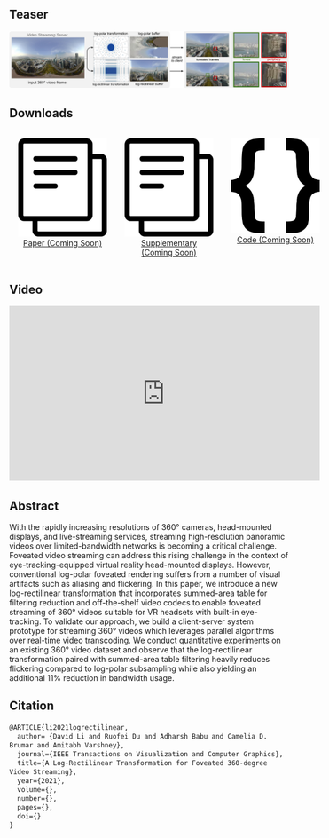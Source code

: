 <!-- <div style="display: flex; flex-direction: row">
<a href="https://davidl.me" style="margin-left:1rem; flex-grow: 1;">David Li</a>
<a href="https://duruofei.com" style="margin-left:1rem; flex-grow: 1;">Ruofei Du</a>
<a href="https://github.com/adharsh" style="margin-left:1rem; flex-grow: 1;">Adharsh Babu</a>
<a href="https://kamibrumi.github.io/" style="margin-left:1rem; flex-grow: 1;">Camelia Brumar</a>
<a href="http://www.cs.umd.edu/~varshney/" style="margin-left:1rem; flex-grow: 1;">Amitabh Varshney</a>
</div> -->
## Teaser
<img src="resources/teaser.png"></img>

## Downloads

<div style="display: flex; text-align:center; flex-direction: row;">
<div style="margin:1rem; flex-grow: 1;"><a href="#"><img style="max-width:10rem;" src="resources/text-documents.png"><br><label>Paper (Coming Soon)</label></a><br></div>
<div style="margin:1rem; flex-grow: 1;"><a href="#"><img style="max-width:10rem;" src="resources/text-documents.png"><br>Supplementary (Coming Soon)</a></div>
<div style="margin:1rem; flex-grow: 1;"><a href="#"><img style="max-width:10rem;" src="resources/brackets-coding.png"><br>Code (Coming Soon)</a></div>
</div>

## Video
<iframe width="560" height="315" src="https://www.youtube.com/embed/AjSuUTvQnFg" frameborder="0" allow="accelerometer; autoplay; clipboard-write; encrypted-media; gyroscope; picture-in-picture" allowfullscreen></iframe>

## Abstract
With the rapidly increasing resolutions of 360° cameras, head-mounted displays, and live-streaming services, streaming high-resolution panoramic videos over limited-bandwidth networks is becoming a critical challenge. Foveated video streaming can address this rising challenge in the context of eye-tracking-equipped virtual reality head-mounted displays. However, conventional log-polar foveated rendering suffers from a number of visual artifacts such as aliasing and flickering. In this paper, we introduce a new log-rectilinear transformation that incorporates summed-area table for filtering reduction and off-the-shelf video codecs to enable foveated streaming of 360° videos suitable for VR headsets with built-in eye-tracking. To validate our approach, we build a client-server system prototype for streaming 360° videos which leverages parallel algorithms over real-time video transcoding. We conduct quantitative experiments on an existing 360° video dataset and observe that the log-rectilinear transformation paired with summed-area table filtering heavily reduces flickering compared to log-polar subsampling while also yielding an additional 11% reduction in bandwidth usage.


## Citation
```
@ARTICLE{li2021logrectilinear,
  author= {David Li and Ruofei Du and Adharsh Babu and Camelia D. Brumar and Amitabh Varshney},
  journal={IEEE Transactions on Visualization and Computer Graphics},
  title={A Log-Rectilinear Transformation for Foveated 360-degree Video Streaming},
  year={2021},
  volume={},
  number={},
  pages={},
  doi={}
}
```
